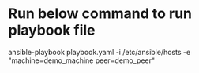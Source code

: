 # Run below command to run playbook file

ansible-playbook playbook.yaml -i /etc/ansible/hosts -e "machine=demo_machine peer=demo_peer"